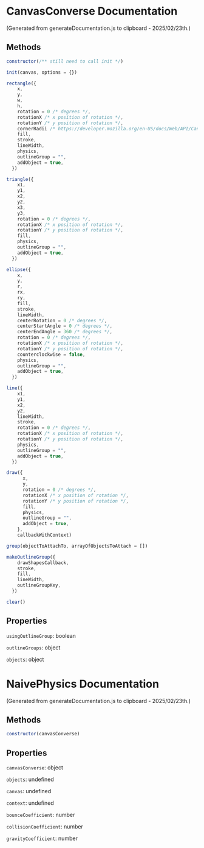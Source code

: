 # CanvasConverse Documentation

(Generated from generateDocumentation.js to clipboard - 2025/02/23th.)

## Methods

```js
constructor(/** still need to call init */)
```

```js
init(canvas, options = {})
```

```js
rectangle({
    x,
    y,
    w,
    h,
    rotation = 0 /* degrees */,
    rotationX /* x position of rotation */,
    rotationY /* y position of rotation */,
    cornerRadii /* https://developer.mozilla.org/en-US/docs/Web/API/CanvasRenderingContext2D/roundRect */,
    fill,
    stroke,
    lineWidth,
    physics,
    outlineGroup = "",
    addObject = true,
  })
```

```js
triangle({
    x1,
    y1,
    x2,
    y2,
    x3,
    y3,
    rotation = 0 /* degrees */,
    rotationX /* x position of rotation */,
    rotationY /* y position of rotation */,
    fill,
    physics,
    outlineGroup = "",
    addObject = true,
  })
```

```js
ellipse({
    x,
    y,
    r,
    rx,
    ry,
    fill,
    stroke,
    lineWidth,
    centerRotation = 0 /* degrees */,
    centerStartAngle = 0 /* degrees */,
    centerEndAngle = 360 /* degrees */,
    rotation = 0 /* degrees */,
    rotationX /* x position of rotation */,
    rotationY /* y position of rotation */,
    counterclockwise = false,
    physics,
    outlineGroup = "",
    addObject = true,
  })
```

```js
line({
    x1,
    y1,
    x2,
    y2,
    lineWidth,
    stroke,
    rotation = 0 /* degrees */,
    rotationX /* x position of rotation */,
    rotationY /* y position of rotation */,
    physics,
    outlineGroup = "",
    addObject = true,
  })
```

```js
draw({
      x,
      y,
      rotation = 0 /* degrees */,
      rotationX /* x position of rotation */,
      rotationY /* y position of rotation */,
      fill,
      physics,
      outlineGroup = "",
      addObject = true,
    },
    callbackWithContext)
```

```js
group(objectToAttachTo, arrayOfObjectsToAttach = [])
```

```js
makeOutlineGroup({
    drawShapesCallback,
    stroke,
    fill,
    lineWidth,
    outlineGroupKey,
  })
```

```js
clear()
```

## Properties

`usingOutlineGroup`: boolean

`outlineGroups`: object

`objects`: object

# NaivePhysics Documentation

(Generated from generateDocumentation.js to clipboard - 2025/02/23th.)

## Methods

```js
constructor(canvasConverse)
```

## Properties

`canvasConverse`: object

`objects`: undefined

`canvas`: undefined

`context`: undefined

`bounceCoefficient`: number

`collisionCoefficient`: number

`gravityCoefficient`: number
